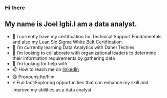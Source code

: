 ### Hi there

## My name is Joel Igbi.I am a data analyst.
- 🔭 I currently have my certification for Technical Support Fundamentals and also my Lean Six Sigma White Belt Certification.
- 🌱 I’m currently learning Data Analytics with Dahel Techies.
- 👯 I’m looking to collaborate with organizational leaders to determine their information requirements by gathering data
- 🤔 I’m looking for help with
- 📫 How to reach me on [linkedIn](www.linkedin.com/in/joel-igbi-6ba33427)
- 😄 Pronouns;he/him
- ⚡ Fun fact:Exploring opportunities that can enhance my skill and improve my abilities as a data analyst
